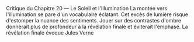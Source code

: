 Critique du Chapitre 20 — Le Soleil et l'Illumination La montée vers l'illumination se pare d'un vocabulaire éclatant. Cet excès de lumière risque d'estomper la nuance des sentiments. Jouer sur des contrastes d'ombre donnerait plus de profondeur à la révélation finale et éviterait l'emphase. La révélation finale évoque Jules Verne
